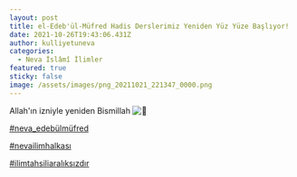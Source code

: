 ```yaml
---
layout: post
title: el-Edeb'ül-Müfred Hadis Derslerimiz Yeniden Yüz Yüze Başlıyor!
date: 2021-10-26T19:43:06.431Z
author: kulliyetuneva
categories:
  - Neva İslâmî İlimler
featured: true
sticky: false
image: /assets/images/png_20211021_221347_0000.png
---
```

<!--StartFragment-->

Allah'ın izniyle yeniden Bismillah ![🌿](https://www.facebook.com/images/emoji.php/v9/t1e/1/16/1f33f.png)

[\#neva_edebülmüfred](https://www.facebook.com/hashtag/neva_edeb%C3%BClm%C3%BCfred?__eep__=6&__cft__[0]=AZVptFIYqseaS8iOzaO_j-SwqM-DIYocuEvJ_ROZo5wwZseKmmSI_c7onD-54DVcCsSaZwt2Ib5CMqX5qmHTqR175oqGub9Qab1fzEklCR4jBc749XjJpjhskVd-i316oew&__tn__=*NK-R)

[\#nevailimhalkası](https://www.facebook.com/hashtag/nevailimhalkas%C4%B1?__eep__=6&__cft__[0]=AZVptFIYqseaS8iOzaO_j-SwqM-DIYocuEvJ_ROZo5wwZseKmmSI_c7onD-54DVcCsSaZwt2Ib5CMqX5qmHTqR175oqGub9Qab1fzEklCR4jBc749XjJpjhskVd-i316oew&__tn__=*NK-R)

[\#ilimtahsiliaralıksızdır](https://www.facebook.com/hashtag/ilimtahsiliaral%C4%B1ks%C4%B1zd%C4%B1r?__eep__=6&__cft__[0]=AZVptFIYqseaS8iOzaO_j-SwqM-DIYocuEvJ_ROZo5wwZseKmmSI_c7onD-54DVcCsSaZwt2Ib5CMqX5qmHTqR175oqGub9Qab1fzEklCR4jBc749XjJpjhskVd-i316oew&__tn__=*NK-R)

<!--EndFragment-->